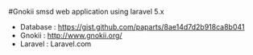 #Gnokii smsd web application using laravel 5.x

-  Database : https://gist.github.com/paparts/8ae14d7d2b918ca8b041
-  Gnokii : http://www.gnokii.org/
-  Laravel : Laravel.com
